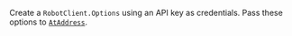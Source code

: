 Create a `RobotClient.Options` using an API key as credentials.
Pass these options to [`AtAddress`](#ataddress).
